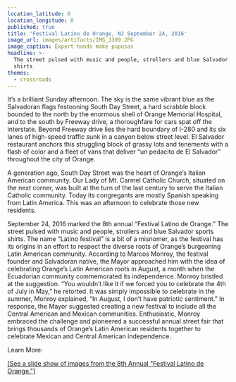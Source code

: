```yaml
---
location_latitude: 0
location_longitude: 0
published: true
title: 'Festival Latino de Orange, NJ September 24, 2016'
image_url: images/artifacts/IMG_3309.JPG
image_caption: Expert hands make pupusas
headline: >-
  The street pulsed with music and people, strollers and blue Salvador sports
  shirts
themes:
  - crossroads
---
```

It’s a brilliant Sunday afternoon. The sky is the same vibrant blue as the Salvadoran flags festooning South Day Street, a hard scrabble block bounded to the north by the enormous shell of Orange Memorial Hospital, and to the south by Freeway drive, a thoroughfare for cars spat off the interstate. Beyond Freeway drive lies the hard boundary of I-280 and its six lanes of high-speed traffic sunk in a canyon below street level. El Salvador restaurant anchors this struggling block of grassy lots and tenements with a flash of color and a fleet of vans that deliver “un pedacito de El Salvador” throughout the city of Orange. 

A generation ago, South Day Street was the heart of Orange’s Italian American community. Our Lady of Mt. Carmel Catholic Church, situated on the next corner, was built at the turn of the last century to serve the Italian Catholic community. Today its congregants are mostly Spanish speaking from Latin America.  This was an afternoon to celebrate those new residents.

September 24, 2016 marked the 8th annual “Festival Latino de Orange.” The street pulsed with music and people, strollers and blue Salvador sports shirts. The name “Latino festival” is a bit of a misnomer, as the festival has its origins in an effort to respect the diverse roots of Orange’s burgeoning Latin American community. According to Marcos Monroy, the festival founder and Salvadoran native, the Mayor approached him with the idea of celebrating Orange’s Latin American roots in August, a month when the Ecuadorian community commemorated its independence. Monroy bristled at the suggestion. “You wouldn’t like it if we forced you to celebrate the 4th of July in May,” he retorted. It was simply impossible to celebrate in the summer, Monroy explained, “In August, I don’t have patriotic sentiment.” In response, the Mayor suggested creating a new festival to include all the Central American and Mexican communities. Enthusiastic, Monroy embraced the challenge and pioneered a successful annual street fair that brings thousands of Orange’s Latin American residents together to celebrate Mexican and Central American independence.  

Learn More:  

[[See a slide show of images from the 8th Annual "Festival Latino de Orange."]](http://imgur.com/a/PVoCh)
